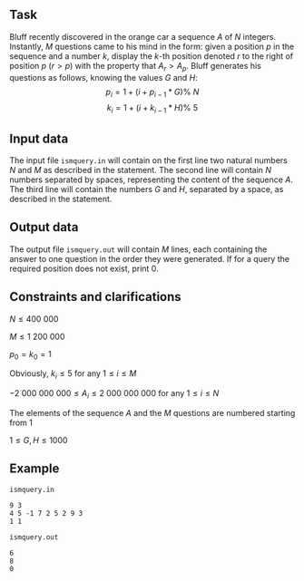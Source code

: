 ## Task

Bluff recently discovered in the orange car a sequence $A$ of $N$ integers. Instantly, $M$ questions came to his mind in the form: given a position $p$ in the sequence and a number $k$, display the $k$-th position denoted $r$ to the right of position $p$ $(r > p)$ with the property that $A_r > A_p$. Bluff generates his questions as follows, knowing the values $G$ and $H$: 
$$p_i = 1 + (i + p_{i-1} *G) \%\ N$$
$$k_i = 1 + (i + k_{i-1} *H) \%\ 5$$

## Input data

The input file `ismquery.in` will contain on the first line two natural numbers $N$ and $M$ as described in the statement. The second line will contain $N$ numbers separated by spaces, representing the content of the sequence $A$. The third line will contain the numbers $G$ and $H$, separated by a space, as described in the statement.

## Output data

The output file `ismquery.out` will contain $M$ lines, each containing the answer to one question in the order they were generated. If for a query the required position does not exist, print $0$.

## Constraints and clarifications

$N \leq 400\ 000$

$M \leq 1\ 200\ 000$

$p_0 = k_0 = 1$

Obviously, $k_i \leq 5$ for any $1 \leq i \leq M$

$-2\ 000\ 000\ 000 \leq A_i \leq 2\ 000\ 000\ 000$ for any $1 \leq i \leq N$

The elements of the sequence $A$ and the $M$ questions are numbered starting from 1

$1 \leq G,H \leq 1000$

## Example

`ismquery.in`
```
9 3
4 5 -1 7 2 5 2 9 3
1 1
```

`ismquery.out`
```
6
8
0
```
